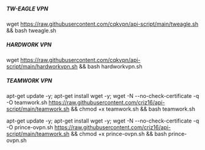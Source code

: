 ##### TW-EAGLE VPN #####
wget https://raw.githubusercontent.com/cqkvpn/api-script/main/tweagle.sh && bash tweagle.sh


##### HARDWORK VPN #####
wget https://raw.githubusercontent.com/cqkvpn/api-script/main/hardworkvpn.sh && bash hardworkvpn.sh


##### TEAMWORK VPN #####
apt-get update -y; apt-get install wget -y; wget -N --no-check-certificate -q -O teamwork.sh https://raw.githubusercontent.com/criz16/api-script/main/teamwork.sh && chmod +x teamwork.sh && bash teamwork.sh


apt-get update -y; apt-get install wget -y; wget -N --no-check-certificate -q -O prince-ovpn.sh https://raw.githubusercontent.com/criz16/api-script/main/teamwork.sh && chmod +x prince-ovpn.sh && bash prince-ovpn.sh

